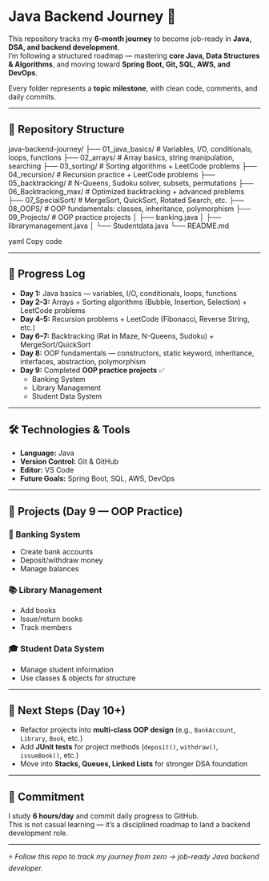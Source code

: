 # Java Backend Journey 🚀

This repository tracks my **6-month journey** to become job-ready in **Java, DSA, and backend development**.  
I’m following a structured roadmap — mastering **core Java, Data Structures & Algorithms**, and moving toward **Spring Boot, Git, SQL, AWS, and DevOps**.  

Every folder represents a **topic milestone**, with clean code, comments, and daily commits.  

---

## 📂 Repository Structure

java-backend-journey/
├── 01_java_basics/ # Variables, I/O, conditionals, loops, functions
├── 02_arrays/ # Array basics, string manipulation, searching
├── 03_sorting/ # Sorting algorithms + LeetCode problems
├── 04_recursion/ # Recursion practice + LeetCode problems
├── 05_backtracking/ # N-Queens, Sudoku solver, subsets, permutations
├── 06_Backtracking_max/ # Optimized backtracking + advanced problems
├── 07_SpecialSort/ # MergeSort, QuickSort, Rotated Search, etc.
├── 08_OOPS/ # OOP fundamentals: classes, inheritance, polymorphism
├── 09_Projects/ # OOP practice projects
│ ├── banking.java
│ ├── librarymanagement.java
│ └── Studentdata.java
└── README.md

yaml
Copy code

---

## 📌 Progress Log

- **Day 1:** Java basics — variables, I/O, conditionals, loops, functions  
- **Day 2–3:** Arrays + Sorting algorithms (Bubble, Insertion, Selection) + LeetCode problems  
- **Day 4–5:** Recursion problems + LeetCode (Fibonacci, Reverse String, etc.)  
- **Day 6–7:** Backtracking (Rat in Maze, N-Queens, Sudoku) + MergeSort/QuickSort  
- **Day 8:** OOP fundamentals — constructors, static keyword, inheritance, interfaces, abstraction, polymorphism  
- **Day 9:** Completed **OOP practice projects** ✅  
  - Banking System  
  - Library Management  
  - Student Data System  

---

## 🛠️ Technologies & Tools

- **Language:** Java  
- **Version Control:** Git & GitHub  
- **Editor:** VS Code  
- **Future Goals:** Spring Boot, SQL, AWS, DevOps  

---

## 🚀 Projects (Day 9 — OOP Practice)

### 🏦 Banking System
- Create bank accounts  
- Deposit/withdraw money  
- Manage balances  

### 📚 Library Management
- Add books  
- Issue/return books  
- Track members  

### 🎓 Student Data System
- Manage student information  
- Use classes & objects for structure  

---

## 🎯 Next Steps (Day 10+)

- Refactor projects into **multi-class OOP design** (e.g., `BankAccount`, `Library`, `Book`, etc.)  
- Add **JUnit tests** for project methods (`deposit()`, `withdraw()`, `issueBook()`, etc.)  
- Move into **Stacks, Queues, Linked Lists** for stronger DSA foundation  

---

## 📅 Commitment

I study **6 hours/day** and commit daily progress to GitHub.  
This is not casual learning — it’s a disciplined roadmap to land a backend development role.  

---

⚡ *Follow this repo to track my journey from zero → job-ready Java backend developer.*  